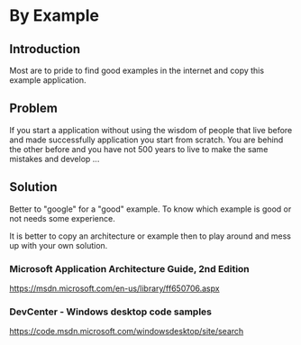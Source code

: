# By Example

## Introduction

Most are to pride to find good examples in the internet
and copy this example application.

## Problem

If you start a application without using the wisdom
of people that live before and made successfully application
you start from scratch. You are behind the other before
and you have not 500 years to live to make the same mistakes
and develop ...

## Solution

Better to "google" for a "good" example.
To know which example is good or not needs some experience.

It is better to copy an architecture or example then to
play around and mess up with your own solution.

### Microsoft Application Architecture Guide, 2nd Edition

https://msdn.microsoft.com/en-us/library/ff650706.aspx

### DevCenter - Windows desktop code samples

https://code.msdn.microsoft.com/windowsdesktop/site/search
